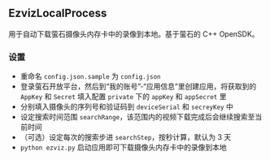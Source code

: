 ## EzvizLocalProcess

用于自动下载萤石摄像头内存卡中的录像到本地。基于萤石的 C++ OpenSDK。

### 设置
- 重命名 `config.json.sample` 为 `config.json`
- 登录萤石开放平台，然后到“我的账号”-“应用信息”里创建应用，将获取到的 `AppKey` 和 `Secret` 填入配置 `private` 下的 `appKey` 和 `appSecret` 里
- 分别填入摄像头的序列号和验证码到 `deviceSerial` 和 `secreyKey` 中
- 设定搜索时间范围 `searchRange`，该范围内的视频下载完成后会继续搜索至当前时间
- （可选）设定每次的搜索步进 `searchStep`，按秒计算，默认为 3 天
- `python ezviz.py` 启动应用即可下载摄像头内存卡中的录像到本地